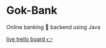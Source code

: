 # Gok-Bank
Online banking 🏦 backend using Java

[live trello board 👉](https://trello.com/invite/b/vKvhLQCM/ATTI0eb6609fdd4b81320619526c7fd95da84E621B2E/ambrosiapl)
